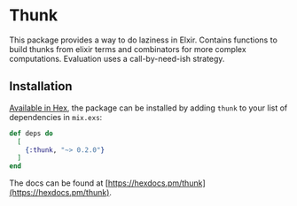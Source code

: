 # Thunk

This package provides a way to do laziness in Elxir. Contains functions to build
thunks from elixir terms and combinators for more complex computations. Evaluation
uses a call-by-need-ish strategy.

## Installation

[Available in Hex](https://hex.pm/docs/publish), the package can be installed
by adding `thunk` to your list of dependencies in `mix.exs`:

```elixir
def deps do
  [
    {:thunk, "~> 0.2.0"}
  ]
end
```

The docs can be found at [https://hexdocs.pm/thunk](https://hexdocs.pm/thunk).

